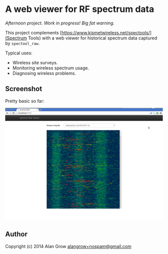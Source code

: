# A web viewer for RF spectrum data #

*Afternoon project. Work in progress! Big fat warning.*

This project complements [https://www.kismetwireless.net/spectools/](Spectrum Tools) with a web viewer for historical spectrum data captured by `spectool_raw`.

Typical uses:

* Wireless site surveys.
* Monitoring wireless spectrum usage.
* Diagnosing wireless problems.

## Screenshot ##

Pretty basic so far:

![Spectool Web Viewer](./htdocs/img/spectool-web-screenshot-2014.02.09.png)

## Author ##

Copyright (c) 2014
Alan Grow <alangrow+nospam@gmail.com>

